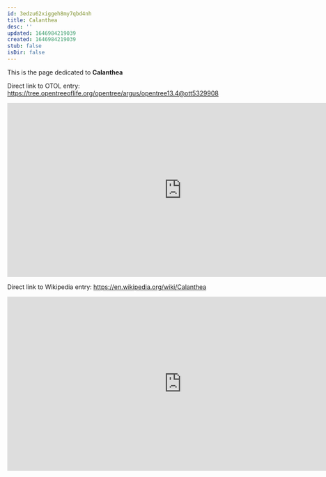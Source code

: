 ```yaml
---
id: 3edzu62xiggeh8my7qbd4nh
title: Calanthea
desc: ''
updated: 1646984219039
created: 1646984219039
stub: false
isDir: false
---
```

This is the page dedicated to **Calanthea**


Direct link to OTOL entry: https://tree.opentreeoflife.org/opentree/argus/opentree13.4@ott5329908



<html>
    <body>
    <iframe src="https://tree.opentreeoflife.org/opentree/argus/opentree13.4@ott5329908"
    width="800" height="400" frameborder="0" allowfullscreen> </iframe>
    </body>
</html>
    


Direct link to Wikipedia entry: https://en.wikipedia.org/wiki/Calanthea



<html>
    <body>
    <iframe src="https://en.wikipedia.org/wiki/Calanthea"
    width="800" height="400" frameborder="0" allowfullscreen> </iframe>
    </body>
</html>
    
